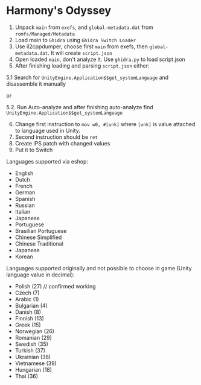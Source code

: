 # Harmony's Odyssey

1. Unpack `main` from `exefs`, and `global-metadata.dat` from `romfs/Managed/Metadata`
2. Load main to `Ghidra` using `Ghidra Switch Loader`
3. Use il2cppdumper, choose first `main` from exefs, then `global-metadata.dat`. It will create `script.json`
4. Open loaded `main`, don't analyze it. Use `ghidra.py` to load script.json
5. After finishing loading and parsing `script.json` either:

5.1 Search for `UnityEngine.Application$$get_systemLanguage` and disassemble it manually

or

5.2. Run Auto-analyze and after finishing auto-analyze find `UnityEngine.Application$$get_systemLanguage`

6. Change first instruction to `mov w0, #[unk]` where `[unk]` is value attached to language used in Unity.
7. Second instruction should be `ret`
8. Create IPS patch with changed values
9. Put it to Switch

Languages supported via eshop:
- English
- Dutch
- French
- German
- Spanish
- Russian
- Italian
- Japanese
- Portuguese
- Brasilian Portuguese
- Chinese Simplified
- Chinese Traditional
- Japanese
- Korean

Languages supported originally and not possible to choose in game (Unity language value in decimal):
- Polish (27) // confirmed working
- Czech (7)
- Arabic (1)
- Bulgarian (4)
- Danish (8)
- Finnish (13)
- Greek (15)
- Norwegian (26)
- Romanian (29)
- Swedish (35)
- Turkish (37)
- Ukrainian (38)
- Vietnamese (39)
- Hungarian (18)
- Thai (36)

